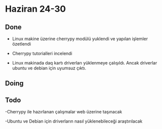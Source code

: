 # Haziran 24-30

## Done 

- Linux makine üzerine cherrypy modülü yuklendi ve yapılan işlemler özetlendi

- Cherrypy tutorialleri incelendi

- Linux makinada daq kartı driverları yüklenmeye çalışıldı. Ancak driverlar ubuntu ve debian için uyumsuz çıktı. 

## Doing

## Todo

-Cherrypy ile hazırlanan çalışmalar web üzerine taşınacak

-Ubuntu ve Debian için driverların nasıl yüklenebileceği araştırılacak
